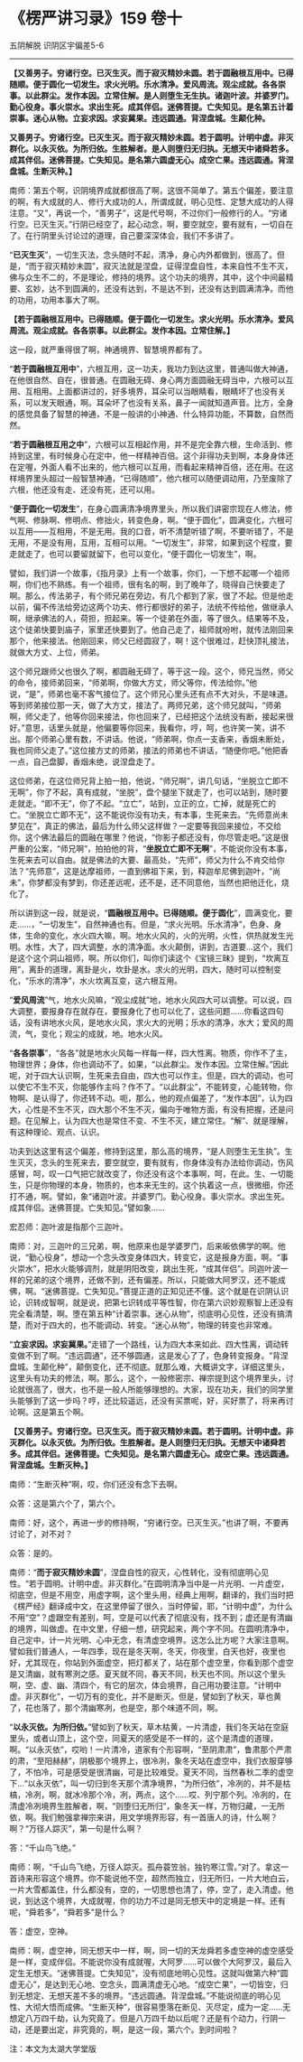 # 《楞严讲习录》159 卷十

五阴解脱 识阴区宇偏差5-6

------

**【又善男子。穷诸行空。已灭生灭。而于寂灭精妙未圆。若于圆融根互用中。已得随顺。便于圆化一切发生。求火光明。乐水清净。爱风周流。观尘成就。各各崇事。以此群尘。发作本因。立常住解。是人则堕生无生执。诸迦叶波。并婆罗门。勤心役身。事火崇水。求出生死。成其伴侣。迷佛菩提。亡失知见。是名第五计着崇事。迷心从物。立妄求因。求妄冀果。违远圆通。背涅盘城。生颠化种。**

**又善男子。穷诸行空。已灭生灭。而于寂灭精妙未圆。若于圆明。计明中虚。非灭群化。以永灭依。为所归依。生胜解者。是人则堕归无归执。无想天中诸舜若多。成其伴侣。迷佛菩提。亡失知见。是名第六圆虚无心。成空亡果。违远圆通。背涅盘城。生断灭种。】**

南师：第五个啊，识阴境界成就都很高了啊，这很不简单了。第五个偏差，要注意的啊，有大成就的人、修行大成功的人，所谓成就，明心见性、定慧大成功的人得注意。“又”，再说一个，“善男子”，这是代号啊，不过你们一般修行的人。“穷诸行空。已灭生灭。”行阴已经空了，起心动念，啊，要空就空，要有就有，一切自在了。在行阴里头讨论过的道理，自己要深深体会，我们不多讲了。

“**已灭生灭**”，一切生灭法，念头随时不起，清净，身心内外都做到，很高了。但是，“而于寂灭精妙未圆”，寂灭法就是涅盘，证得涅盘自性，本来自性不生不灭，佛与众生不二的，不是理论，修持的境界。这个功夫的境界，其中，这个中间最精要、玄妙，达不到圆满的，还没有达到，不是达不到，还没有达到圆满清净。而他的功用，功用本事大了啊。

**【若于圆融根互用中。已得随顺。便于圆化一切发生。求火光明。乐水清净。爱风周流。观尘成就。各各崇事。以此群尘。发作本因。立常住解。】**

这一段，就严重得很了啊，神通境界、智慧境界都有了。

“**若于圆融根互用中**”，六根互用，这一功夫，我功力到达这里，普通叫做大神通，在他很自然、自在，很普通。在圆融无碍、身心两方面圆融无碍当中，六根可以互用、互相用。上面都讲过的，好多境界，耳朵可以当眼睛看，眼睛坏了也没有关系，可以发天眼通，啊。耳朵坏了也没有关系，鼻子一闻就知道声音。比方，全身的感觉具备了智慧的神通，不是一般讲的小神通、什么特异功能，不算数，自然而然。

“**若于圆融根互用之中**”，六根可以互相起作用，并不是完全靠六根，生命活到、修持到这里，有时候身心在定中，他一样精神百倍。这个非得功夫到啊，本身身体还在定喔，外面人看不出来的，他六根可以互用，而看起来精神百倍，还在用。在这样境界里头超过一般智慧神通，“已得随顺”，他六根可以随便调动用，乃至废除了六根，他还没有走、还没有死，还可以用。

“**便于圆化一切发生**”，在身心圆满清净境界里头，所以我们讲密宗现在人修法，修气啊、修脉啊、修明点、修拙火，转变色身，啊。“便于圆化”，圆满变化，六根可以互用――互相用，不是无用。我的口音，听不清楚听错了啊，不要听错了，不是无用，不是没有用，互用，互相可以用。“一切发生”，非常，如果到这个程度，要走就走了，也可以要留就留下，也可以变化，“便于圆化一切发生”，啊。

譬如，我们讲一个故事，《指月录》上有一个故事，你们，一下想不起哪一个祖师啊，你们也不熟练。有一个祖师，很有名的啊，到了晚年了，晓得自己快要走了啊。那么，传法弟子，有个师兄弟在旁边，有几个都到了家，很了不起。但是他走以前，偏不传法给旁边这两个功夫、修行都很好的弟子，法统不传给他，做继承人啊，继承佛法的人，荷担，担起来。等一个徒弟在外面，等了很久。结果等不及，这个徒弟快要到庙子，家里还快要到了。他自己走了，祖师就吩咐，就传法刚回来那个，他来接法。他刚回来，师父已经圆寂了，啊！这个很难过，赶快顶礼接法，就做大方丈、上位，师弟。

这个师兄跟师父也很久了啊，都圆融无碍了，等于这一段。这个，师兄当然，师父的命令，接师弟回来，“师弟啊，你做大方丈，师父等你，传法给你。”他说，“是”，师弟也毫不客气接位了。这个师兄心里头还有点不大对头，不是味道。等到师弟接位那一天，做了大方丈，接法了。两师兄弟，这个师兄就叫，“师弟啊，师父走了，他等你回来接法，你也回来了，已经把这个法统没有断，接起来很好。”意思，话里头就是，他偏要等你回来，我看你，哼，呵，也许笑一笑，讲不出。那个师弟心里有数，不讲话。他说，“师弟啊，你点一支香来，香烟未断处，我也同师父走了。”这位接方丈的师弟，接法的师弟也不讲话，“随便你吧。”他把香一点，自己盘脚，香烟未绝，说涅盘走了。

这位师弟，在这位师兄背上拍一拍，他说，“师兄啊”，讲几句话，“坐脱立亡即不无啊”，你了不起，真有成就，“坐脱”，盘个腿坐下就走了，也可以站到，随时要走就走。“即不无”，你了不起。“立亡”，站到，立正的立，亡掉，就是死亡的亡。“坐脱立亡即不无”，这不能说你没有功夫，有本事，生死来去。“先师意尚未梦见在”，真正的佛法，最后为什么师父这样做？一定要等我回来接位，不交给你。这个佛法最后的圆融在哪里？他说，“你影子都还没有，你尽管走吧。”这是很严重的公案，“师兄啊”，拍拍他的背，“**坐脱立亡即不无啊**”，不能说你没有本事，生死来去可以自由。就是佛法的大要、最高处，“先师”，师父为什么不肯交给你法？“先师意”，这是达摩祖师，一直到佛祖下来，到，释迦牟尼佛到迦叶，“尚未”，你梦都没有梦到，你还差远呢，还不是，还不同意他，当然也把他迁化，烧化了。

所以讲到这一段，就是说，“**圆融根互用中。已得随顺。便于圆化**”，圆满变化，要走……，“一切发生”，自然神通也有。但是，“求火光明。乐水清净”，色身、身体，生命的变化，水火四大嘛，啊。地水火风的，火的光明，火性，供热就发生光明。水性，大了，四大调整，水的清净面。水火颠倒，讲到，古道要…这个，我们是这个这个洞山祖师，啊。所以你们，叫你们读这个《宝镜三昧》提到，“坎离互用”，离卦的道理，离卦是火，坎卦是水。求火的光明，四大，随时可以控制变化，“乐水的清净”，水火坎离互变，这六根互用。

“**爱风周流**”气，地水火风嘛，“观尘成就”地，地水火风四大可以调整。可以说，四大调整，要报身存在就存在，要报身化了也可以化了，这些问题……你看这四句话，没有讲地水火风，是地水火风，求火大的光明；乐水的清净，水大；爱风的周流，气，变化；观尘的成就，地。地水火风。

“**各各崇事**”，“各各”就是地水火风每一样每一样，四大性离。物质，你作不了主，物理世界；身体，你也调动不了。如果，“以此群尘。发作本因。立常住解。”因此呢，对于四大认识啊，生死来去自由，四大也可以作主。但是，四大的调动，也可以使它不生不灭，你能够作主吗？作不了。“以此群尘”，不能转变，心能转物，你物啊、是认得了，你还转不动。呃，那么，他的观点偏差了，“发作本因”，认为四大，心性是不生不灭，四大那个不生不灭，偏向于唯物方面，有没有把握，还是问题。在见解上，认为四大也是常住不变、不生不灭，建立常住。“解”、就是理解，有这种理论、观点、认识。

功夫到达这里有这个偏差，修持到这里，那么高的境界，“是人则堕生无生执”。生生灭灭，念头的生死来去，要空就空，要有就有，你身体没有办法给你调动，伤风感冒，呵，叹一口气把它就改变了，你还没有这个本事啊，呵，在此。生、一切能生，只是你物理的本身，物质的，也本来无生的。这个执着这一点，很微细，你还打不通，啊。譬如，象“诸迦叶波。并婆罗门。勤心役身。事火崇水。求出生死。成其伴侣。迷佛菩提。亡失知见。”譬如象……

宏忍师：迦叶波是指那个三迦叶。

南师：对，三迦叶的三兄弟，啊，他原来也是学婆罗门，后来皈依佛学的啊。他说，“勤心役身”，想动一个念头改变身体四大，转变它，这是报身方面，啊。“事火崇水”，把水火能够调剂，就是阴阳改变，跳出生死，“成其伴侣”。同迦叶波一样的兄弟的这个境界，还做不到，还有偏差。所以，只能做大阿罗汉，还不能成佛，啊。“迷佛菩提。亡失知见。”菩提正道的正知见还不懂。这个就是在识阴认识论，识转成智啊，就是说，把第七识转成平等性智，你在第六识妙观察智上还没有完全看清楚，啊。堕在第五种“计着崇事。迷心从物”，彻底明心见性，还没有搞清楚，而对于四大的，也不能调动、转变。“迷心从物”，物理的转变也非常难。

“**立妄求因。求妄冀果。**”走错了一个路线，认为四大本来如此、四大性离，调动转变做不到了啊。“违远圆通”，还不够圆通，这是发心了了，色身转变报身。“背涅盘城。生颠化种”，颠倒变化，还不彻底。就那么难，大概讲文字，详细这里头，这里头有功夫的修法，啊。那么，这个，一般修密宗、禅宗提到这个境界里头，讨论就很高了，很大，也不是一般人所能够理想的。大家，现在功夫，我们的同学里头能够到了这一步吗？哼，还比较遥远，还没有买票呢，好，买好票了，将来再讨论啊。这是第五个啊。

**【又善男子。穷诸行空。已灭生灭。而于寂灭精妙未圆。若于圆明。计明中虚。非灭群化。以永灭依。为所归依。生胜解者。是人则堕归无归执。无想天中诸舜若多。成其伴侣。迷佛菩提。亡失知见。是名第六圆虚无心。成空亡果。违远圆通。背涅盘城。生断灭种。】**

南师：“生断灭种”啊，哎，你们还没有念下去啊。

众答：这是第六个了，第六个。

南师：好，这个，再进一步的修持啊，“穷诸行空。已灭生灭。”也讲了啊，不要再讨论了，对不对？

众答：是的。

南师：“**而于寂灭精妙未圆**”，涅盘自性的寂灭，心性转化，没有彻底明心见性。“若于圆明。计明中虚。非灭群化。”在圆明清净当中是一片光明、一片虚空，彻底空，但是不用空，用虚字啊，这个里头用，经典上用啊，翻译的，我们当时把《楞严经》翻译成中文，在这里停留了很久，当时停留，耶，“计明中虚”，为什么不用“空”？虚跟空有差别，呵，空是可以代表了彻底没有，找不到；虚还是有清幽的境界，叫做虚。在中文里，仔细一想，研究起来，两个字不同。在圆明清净中，自己定中，计一片光明、心中无念，有清虚空境界。这怎么比方呢？大家注意啊。譬如我们普通人，一年四季，现在是冬天啊，冬天，你夜里，白天也好，夜里也好，尤其现在，你站到外面虚空，把灯都关了，站在那个虚空里，你看到那个虚空是又清幽，就有寒洌之感。夏天就不同，春天不同，秋天也不同。所以这个里头啊，空、虚、幽、清四个，有它的层次，体会境界，自己用功要注意。“计明中虚。非灭群化”，一切万有的变化，并不是断灭。但是，譬如到了秋天，草也黄了，花也落了，那个清幽寒冽，也是空，那个味道不同，啊。

“**以永灭依。为所归依。**”譬如到了秋天，草木枯黄，一片清虚，我们冬天站在空庭里头，或者山顶上，这个空，同夏天的感受是不一样的，这个是清虚的道理，啊。“以永灭依”，哎哟！一片清冷，道家有个形容啊，“至阴肃肃”，鲁肃那个严肃的肃，“至阳赫赫”，阴极那个境界上，很冷冽，象冬天站在虚空中，我们衣服穿够了，不怕冷，可是感受是很清幽，可是比较难受。夏天不同，当然春秋二季的虚空下…“以永灭依”，叫一切归到冬天那个清净境界，“为所归依”，冷冽的，并不是枯槁，冷冽，啊，就冰冷那个冷，冽，两点，这个……哎、列宁那个列。冷冽的，在清虚冷冽境界生胜解者，啊，“则堕归无所归”，象冬天一样，万物归藏，一无所依，啊。我们勉强拿禅宗来讲，用文学境界形容，有一首唐人的诗，什么啊？啊？“万径人踪灭”，第一句是什么啊？

答：“千山鸟飞绝。”

南师：啊，“千山鸟飞绝，万径人踪灭。孤舟蓑笠翁，独钓寒江雪。”对了。拿这一首诗来形容这个境界。你不能说他不空，超然而独立，归无所归，一片大地白云，一片大雪都盖住，什么都没有，空的，一切思想也清了，停，空了，走入清虚。他说，到达这个境界，大成就喔，你的功力不过是同无想天中的定境是一样。还有呢，“舜若多”，“舜若多”是什么？

答：虚空，空神。

南师：啊，虚空神，同无想天中一样，啊，同一切的天龙舜若多虚空神的虚空感受是一样，变成伴侣。不能说你没有成就喔，大阿罗……可以做个大阿罗汉，最后入定生无想天。“迷佛菩提。亡失知见”，没有彻底地明心见性。这就叫做第六种“圆虚无心”，是达到无心地、空念头，圆满清虚无心地。“成空亡果”，一切皆空，归到无想定、无想天差不多的境界。“违远圆通。背涅盘城。”不能说彻底的明心见性、大彻大悟而成佛。“生断灭种”，很容易堕落在断见、灭尽定，成为一定……无想定八万四千劫，认为究竟了。但是八万四千劫以后呢？还是有个动力，行阴一动，还是要出定，非究竟的，啊，是这一段，第六个。到时间啦？

注：本文为太湖大学堂版


